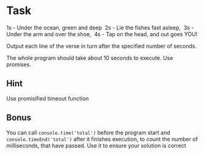 # Task

1s - Under the ocean, green and deep 
2s - Lie the fishes fast asleep, 
3s - Under the arm and over the shoe, 
4s - Tap on the head, and out goes YOU!

Output each line of the verse in turn after the specified number of seconds.

The whole program should take about 10 seconds to execute.
Use promises.

## Hint

Use promisified timeout function

## Bonus

You can call `console.time('total')` before the program start and
`console.timeEnd('total')` after it finishes execution, to count the number of milliseconds, that have passed. Use it to ensure your solution is correct
